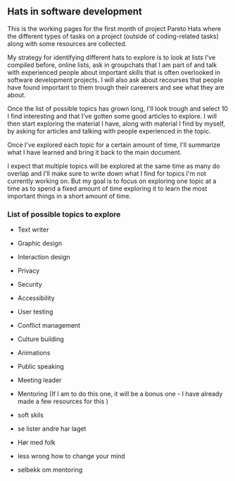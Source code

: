 ## Hats in software development

This is the working pages for the first month of project Pareto Hats where the different types of tasks on a project (outside of coding-related tasks) along with some resources are collected.

My strategy for identifying different hats to explore is to look at lists I've compiled before, online lists, ask in groupchats that I am part of and talk with experienced people about important skills that is often overlooked in software development projects. I will also ask about recourses that people have found important to them trough their careerers and see what they are about.

Once the list of possible topics has grown long, I'll look trough and select 10 I find interesting and that I've gotten some good articles to explore. I will then start exploring the material I have, along with material I find by myself, by asking for articles and talking with people experienced in the topic.

Once I've explored each topic for a certain amount of time, I'll summarize what I have learned and bring it back to the main document.

I expect that multiple topics will be explored at the same time as many do overlap and I'll make sure to write down what I find for topics I'm not currently working on. But my goal is to focus on exploring one topic at a time as to spend a fixed amount of time exploring it to learn the most important things in a short amount of time.

### List of possible topics to explore

- Text writer
- Graphic design
- Interaction design
- Privacy
- Security
- Accessibility
- User testing
- Conflict management
- Culture building
- Animations
- Public speaking 
- Meeting leader 
- Mentoring (If I am to do this one, it will be a bonus one - I have already made a few resources for this )



- soft skils
- se lister andre har laget
- Hør med folk
- less wrong how to change your mind
- selbekk om mentoring